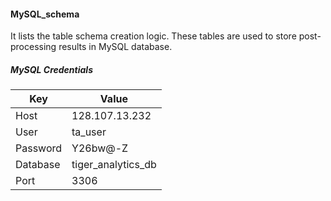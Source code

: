 #### MySQL_schema
It lists the table schema creation logic. These tables are used to store post-processing results in MySQL database.

##### MySQL Credentials
| Key | Value |
| --- | ----- |
| Host |128.107.13.232 |
| User | ta_user |
| Password | Y26bw@-Z |
| Database | tiger_analytics_db |
| Port | 3306 |
